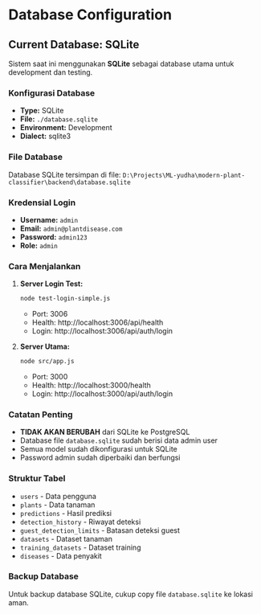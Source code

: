 # Database Configuration

## Current Database: SQLite

Sistem saat ini menggunakan **SQLite** sebagai database utama untuk development dan testing.

### Konfigurasi Database

- **Type:** SQLite
- **File:** `./database.sqlite`
- **Environment:** Development
- **Dialect:** sqlite3

### File Database

Database SQLite tersimpan di file: `D:\Projects\ML-yudha\modern-plant-classifier\backend\database.sqlite`

### Kredensial Login

- **Username:** `admin`
- **Email:** `admin@plantdisease.com`
- **Password:** `admin123`
- **Role:** `admin`

### Cara Menjalankan

1. **Server Login Test:**
   ```bash
   node test-login-simple.js
   ```
   - Port: 3006
   - Health: http://localhost:3006/api/health
   - Login: http://localhost:3006/api/auth/login

2. **Server Utama:**
   ```bash
   node src/app.js
   ```
   - Port: 3000
   - Health: http://localhost:3000/health
   - Login: http://localhost:3000/api/auth/login

### Catatan Penting

- **TIDAK AKAN BERUBAH** dari SQLite ke PostgreSQL
- Database file `database.sqlite` sudah berisi data admin user
- Semua model sudah dikonfigurasi untuk SQLite
- Password admin sudah diperbaiki dan berfungsi

### Struktur Tabel

- `users` - Data pengguna
- `plants` - Data tanaman
- `predictions` - Hasil prediksi
- `detection_history` - Riwayat deteksi
- `guest_detection_limits` - Batasan deteksi guest
- `datasets` - Dataset tanaman
- `training_datasets` - Dataset training
- `diseases` - Data penyakit

### Backup Database

Untuk backup database SQLite, cukup copy file `database.sqlite` ke lokasi aman.

